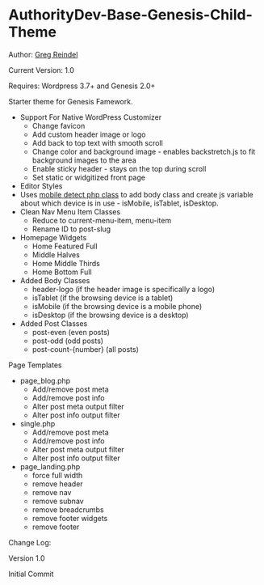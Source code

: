 AuthorityDev-Base-Genesis-Child-Theme
=================================

Author: <a href="http://www.gregreindel.com">Greg Reindel</a>

Current Version: 1.0

Requires: Wordpress 3.7+ and Genesis 2.0+

Starter theme for Genesis Famework.


<ul>
<li>Support For Native WordPress Customizer
	<ul>
	<li>Change favicon</li>
	<li>Add custom header image or logo</li>
	<li>Add back to top text with smooth scroll</li>
	<li>Change color and background image - enables backstretch.js to fit background images to the area</li>
	<li>Enable sticky header - stays on the top during scroll</li>
	<li>Set static or widgitized front page</li>
	</ul>
</li>
<li>Editor Styles</li>
<li>Uses <a href="https://github.com/serbanghita/Mobile-Detect">mobile detect php class</a> to add body class and create js variable about which device is in use - isMobile, isTablet, isDesktop.</li>
<li>Clean Nav Menu Item Classes
	<ul>
	<li>Reduce to current-menu-item, menu-item</li>
	<li>Rename ID to post-slug</li>
	</ul>
</li>
<li>Homepage Widgets
    <ul>
    <li>Home Featured Full</li>
    <li>Middle Halves</li>
    <li>Home Middle Thirds</li>
    <li>Home Bottom Full</li>
    </ul>
</li>
<li>Added Body Classes
    <ul>
    <li>header-logo (if the header image is specifically a logo)</li>
    <li>isTablet (if the browsing device is a tablet)</li>
    <li>isMobile (if the browsing device is a mobile phone)</li>
    <li>isDesktop (if the browsing device is a desktop)</li>
    </ul>
</li>
<li>Added Post Classes
    <ul>
    <li>post-even (even posts)</li>
    <li>post-odd (odd posts)</li>
    <li>post-count-{number} (all posts)</li>
    </ul>
</li>
</ul>


Page Templates
<ul>
<li>page_blog.php
    <ul>
    <li>Add/remove post meta</li>
    <li>Add/remove post info</li>
    <li>Alter post meta output filter</li>
    <li>Alter post info output filter</li>
    </ul>
</li>
<li>single.php
    <ul>
    <li>Add/remove post meta</li>
    <li>Add/remove post info</li>
    <li>Alter post meta output filter</li>
    <li>Alter post info output filter</li>
    </ul>
</li>
<li>page_landing.php
    <ul>
    <li>force full width</li>
    <li>remove header</li>
    <li>remove nav</li>
    <li>remove subnav</li>
    <li>remove breadcrumbs</li>
    <li>remove footer widgets</li>
    <li>remove footer</li>
    </ul>
</li>
</ul>


Change Log:

Version 1.0

Initial Commit


